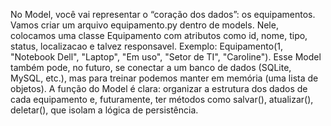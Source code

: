 No Model, você vai representar o “coração dos dados”: os equipamentos. Vamos criar um arquivo equipamento.py dentro de models. Nele, colocamos uma classe Equipamento com atributos como id, nome, tipo, status, localizacao e talvez responsavel. Exemplo: Equipamento(1, "Notebook Dell", "Laptop", "Em uso", "Setor de TI", "Caroline"). Esse Model também pode, no futuro, se conectar a um banco de dados (SQLite, MySQL, etc.), mas para treinar podemos manter em memória (uma lista de objetos). A função do Model é clara: organizar a estrutura dos dados de cada equipamento e, futuramente, ter métodos como salvar(), atualizar(), deletar(), que isolam a lógica de persistência.